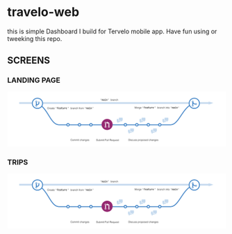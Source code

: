 # travelo-web

this is simple Dashboard I build for Tervelo mobile app.
Have fun using or tweeking this repo.


## SCREENS 

### LANDING PAGE
![](https://github.com/Opzalas/CMPG-323-Overview---33448809/blob/main/branching.png)

### TRIPS

![](https://github.com/Opzalas/CMPG-323-Overview---33448809/blob/main/branching.png)


